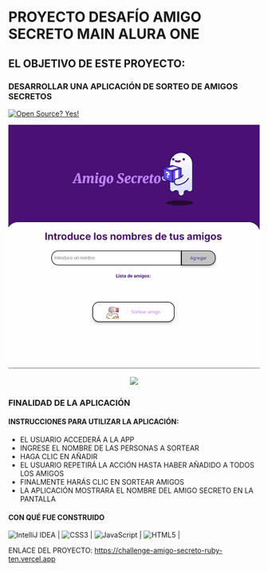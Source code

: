 # PROYECTO DESAFÍO AMIGO SECRETO MAIN ALURA ONE
## EL OBJETIVO DE ESTE PROYECTO:
###  DESARROLLAR UNA APLICACIÓN DE SORTEO DE AMIGOS SECRETOS
[![Open Source? Yes!](https://badgen.net/badge/Open%20Source%20%3F/Yes%21/blue?icon=github)](https://github.com/Naereen/badges/)


<p align="center">
<img src="img/main.png" alt="Vista previa" width="600">
</p>

<p align="center">
<img loading="lazy" src="http://img.shields.io/static/v1?label=ESTADO&message=EN%20DESARROLLO&color=GREEN&style=for-the-badge"/>
</p>


### FINALIDAD DE LA APLICACIÓN

#### INSTRUCCIONES PARA UTILIZAR LA APLICACIÓN:
- EL USUARIO ACCEDERÁ A LA APP
- INGRESE EL NOMBRE DE LAS PERSONAS A SORTEAR
- HAGA CLIC EN AÑADIR
- EL USUARIO REPETIRÁ LA ACCIÓN HASTA HABER AÑADIDO A TODOS LOS AMIGOS
- FINALMENTE HARÁS CLIC EN SORTEAR AMIGOS
- LA APLICACIÓN MOSTRARA EL NOMBRE DEL AMIGO SECRETO EN LA PANTALLA


#### CON QUÉ FUE CONSTRUIDO

![IntelliJ IDEA](https://img.shields.io/badge/IntelliJ%20IDEA-000000.svg?style=for-the-badge&logo=intellij-idea&logoColor=white) | ![CSS3](https://img.shields.io/badge/css3-%231572B6.svg?style=for-the-badge&logo=css3&logoColor=white) | ![JavaScript](https://img.shields.io/badge/javascript-%23323330.svg?style=for-the-badge&logo=javascript&logoColor=%23F7DF1E) | ![HTML5](https://img.shields.io/badge/html5-%23E34F26.svg?style=for-the-badge&logo=html5&logoColor=white) |


ENLACE DEL PROYECTO:
https://challenge-amigo-secreto-ruby-ten.vercel.app
